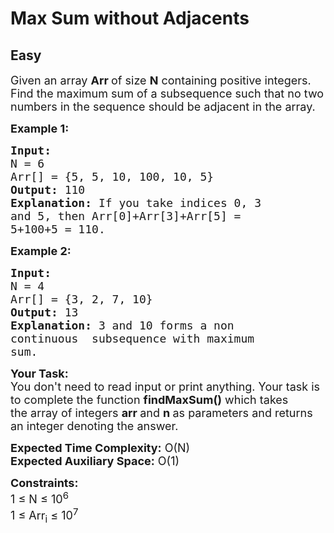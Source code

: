 # Max Sum without Adjacents
## Easy
<div class="problems_problem_content__Xm_eO" style="user-select: auto;"><p style="user-select: auto;"><span style="font-size: 18px; user-select: auto;">Given an array <strong style="user-select: auto;">Arr&nbsp;</strong>of size <strong style="user-select: auto;">N</strong>&nbsp;containing&nbsp;positive integers. Find the maximum sum of a subsequence such that no two numbers in the sequence should be adjacent in the array. </span></p>

<p style="user-select: auto;"><span style="font-size: 18px; user-select: auto;"><strong style="user-select: auto;">Example 1:</strong></span></p>

<pre style="user-select: auto;"><span style="font-size: 18px; user-select: auto;"><strong style="user-select: auto;">Input:
</strong>N = 6
Arr[] = {5, 5, 10, 100, 10, 5}
<strong style="user-select: auto;">Output:</strong> 110
<strong style="user-select: auto;">Explanation:</strong> If you take indices 0, 3
and 5, then Arr[0]+Arr[3]+Arr[5] =
5+100+5 = 110.</span></pre>

<p style="user-select: auto;"><span style="font-size: 18px; user-select: auto;"><strong style="user-select: auto;">Example 2:</strong></span></p>

<pre style="user-select: auto;"><span style="font-size: 18px; user-select: auto;"><strong style="user-select: auto;">Input:
</strong>N = 4
Arr[] = {3, 2, 7, 10}
<strong style="user-select: auto;">Output:</strong> 13
<strong style="user-select: auto;">Explanation: </strong>3 and 10 forms a non
continuous  subsequence with maximum
sum.</span></pre>

<p style="user-select: auto;"><span style="font-size: 18px; user-select: auto;"><strong style="user-select: auto;">Your Task:</strong><br style="user-select: auto;">
You don't need to read input or print anything. Your task is to complete the function&nbsp;<strong style="user-select: auto;">findMaxSum()</strong>&nbsp;which takes the&nbsp;array of&nbsp;integers&nbsp;<strong style="user-select: auto;">arr&nbsp;</strong>and&nbsp;<strong style="user-select: auto;">n</strong><strong style="user-select: auto;">&nbsp;</strong>as parameters and returns an integer denoting the answer.</span></p>

<p style="user-select: auto;"><span style="font-size: 18px; user-select: auto;"><strong style="user-select: auto;">Expected Time Complexity:</strong>&nbsp;O(N)<br style="user-select: auto;">
<strong style="user-select: auto;">Expected Auxiliary Space:</strong>&nbsp;O(1)</span></p>

<p style="user-select: auto;"><span style="font-size: 18px; user-select: auto;"><strong style="user-select: auto;">Constraints:</strong><br style="user-select: auto;">
1 ≤ N ≤ 10<sup style="user-select: auto;">6</sup><br style="user-select: auto;">
1 ≤ Arr<sub style="user-select: auto;">i</sub> ≤ 10<sup style="user-select: auto;">7</sup></span></p>
</div>